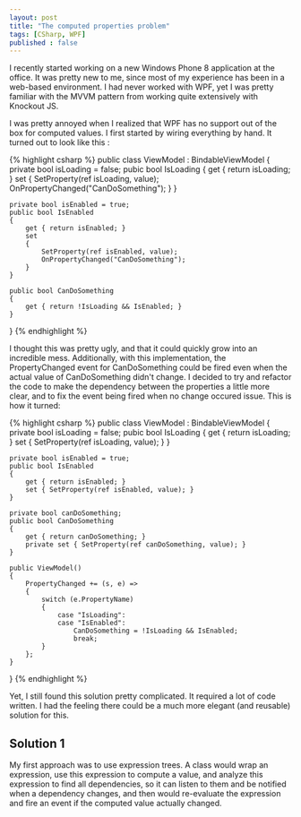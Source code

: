 ```yaml
---
layout: post
title: "The computed properties problem"
tags: [CSharp, WPF]
published : false
--- 
```


I recently started working on a new Windows Phone 8 application at the office. It was pretty new to me, since most of my experience has been in a web-based environment.
I had never worked with WPF, yet I was pretty familiar with the MVVM pattern from working quite extensively with Knockout JS.

I was pretty annoyed when I realized that WPF has no support out of the box for computed values. I first started by wiring everything by hand. 
It turned out to look like this :

{% highlight csharp %}
public class ViewModel : BindableViewModel {
    private bool isLoading = false;
    pubic bool IsLoading
    {
        get { return isLoading; }
        set
        {
            SetProperty(ref isLoading, value);
            OnPropertyChanged("CanDoSomething");
        }
    }

    private bool isEnabled = true;
    public bool IsEnabled
    {
        get { return isEnabled; }
        set
        {
            SetProperty(ref isEnabled, value);
            OnPropertyChanged("CanDoSomething");
        }
    }

    public bool CanDoSomething
    {
        get { return !IsLoading && IsEnabled; }
    }
}
{% endhighlight %}

I thought this was pretty ugly, and that it could quickly grow into an incredible mess. Additionally, with this implementation, the PropertyChanged event 
for CanDoSomething could be fired even when the actual value of CanDoSomething didn't change. I decided to try and refactor the code to make the dependency 
between the properties a little more clear, and to fix the event being fired when no change occured issue. This is how it turned:

{% highlight csharp %}
public class ViewModel : BindableViewModel {
    private bool isLoading = false;
    pubic bool IsLoading
    {
        get { return isLoading; }
        set { SetProperty(ref isLoading, value); }
    }

    private bool isEnabled = true;
    public bool IsEnabled
    {
        get { return isEnabled; }
        set { SetProperty(ref isEnabled, value); }
    }

    private bool canDoSomething;
    public bool CanDoSomething
    {
        get { return canDoSomething; }
        private set { SetProperty(ref canDoSomething, value); }
    }

    public ViewModel()
    {
        PropertyChanged += (s, e) =>
        {
            switch (e.PropertyName)
            {
                case "IsLoading":
                case "IsEnabled":
                    CanDoSomething = !IsLoading && IsEnabled;
                    break;
            }
        };
    }
}
{% endhighlight %}

Yet, I still found this solution pretty complicated. It required a lot of code written. I had the feeling there could be a much more elegant 
(and reusable) solution for this.

## Solution 1

My first approach was to use expression trees. A class would wrap an expression, use this expression to compute a value, and analyze this expression 
to find all dependencies, so it can listen to them and be notified when a dependency changes, and then would re-evaluate the expression and fire an 
event if the computed value actually changed.